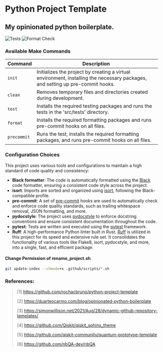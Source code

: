 # Python Project Template

## My opinionated python boilerplate.  

![Tests](https://github.com/evmckinney9/python-template/actions/workflows/tests.yml/badge.svg?branch=main)
![Format Check](https://github.com/evmckinney9/python-template/actions/workflows/format-check.yml/badge.svg?branch=main)

### Available Make Commands

| Command   | Description                                                                                             |
| --------- | ------------------------------------------------------------------------------------------------------- |
| `init`    | Initializes the project by creating a virtual environment, installing the necessary packages, and setting up pre-commit hooks. |
| `clean`   | Removes temporary files and directories created during development. |  
| `test`    | Installs the required testing packages and runs the tests in the 'src/tests' directory. |
| `format`  | Installs the required formatting packages and runs pre-commit hooks on all files. |
| `precommit` | Runs the test, installs the required formatting packages, and runs pre-commit hooks on all files. |

### Configuration Choices

This project uses various tools and configurations to maintain a high standard of code quality and consistency:

- **Black formatter**: The code is automatically formatted using the [Black](https://github.com/psf/black) code formatter, ensuring a consistent code style across the project.
- **isort**: Imports are sorted and organized using [isort](https://github.com/PyCQA/isort), following the Black-compatible profile.
- **pre-commit**: A set of [pre-commit](https://pre-commit.com/) hooks are used to automatically check and enforce code quality standards, such as trailing whitespace removal, JSON formatting, and more.
- **pydocstyle**: The project uses [pydocstyle](http://www.pydocstyle.org/) to enforce docstring conventions and ensure consistent documentation throughout the code.
- **pytest**: Tests are written and executed using the [pytest](https://docs.pytest.org/en/latest/) framework.
- **Ruff**: A high-performance Python linter built in Rust. [Ruff](https://github.com/charliermarsh/ruff) is utilized in this project for its speed and extensive rule set. It consolidates the functionality of various tools like Flake8, isort, pydocstyle, and more, into a single, fast, and efficient package.

#### Change Permission of rename_project.sh

```bash
git update-index --chmod=+x .github/scripts/*.sh
```

### References:

> [1] https://github.com/rochacbruno/python-project-template
>
> [2] https://duarteocarmo.com/blog/opinionated-python-boilerplate
>
> [3] https://simonwillison.net/2021/Aug/28/dynamic-github-repository-templates/
>
> [4] https://github.com/Qiskit/qiskit_sphinx_theme
>
> [5] https://github.com/qiskit-community/quantum-prototype-template
>
> [6] https://github.com/nbQA-dev/nbQA

